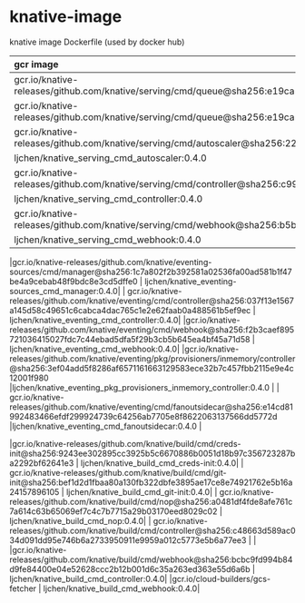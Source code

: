 # knative-image
knative image Dockerfile (used by docker hub)


| gcr image | docker-hub image |
|:-|:-|
|gcr.io/knative-releases/github.com/knative/serving/cmd/queue@sha256:e19ca17d2b729904d2662a30b6c5c27cf4b62fd64baef2da4125525a4f9346e5|ljchen/knative_serving_cmd_queue:0.4.0 |
|gcr.io/knative-releases/github.com/knative/serving/cmd/queue@sha256:e19ca17d2b729904d2662a30b6c5c27cf4b62fd64baef2da4125525a4f9346e5 | ljchen/knative_serving_cmd_activator:0.4.0 |
|gcr.io/knative-releases/github.com/knative/serving/cmd/autoscaler@sha256:22068b4f2d34ae9b65a455413b9f7f62d29c61b4b977ea0983f69dfff4db4d8d
 | ljchen/knative_serving_cmd_autoscaler:0.4.0 |
|gcr.io/knative-releases/github.com/knative/serving/cmd/controller@sha256:c9987a7b21400bd3afa01eeed54f390a7d1d24b25d87219803cdfb294a969379
 | ljchen/knative_serving_cmd_controller:0.4.0|
|gcr.io/knative-releases/github.com/knative/serving/cmd/webhook@sha256:b5b103242842f726d0292b3fb6add876ef97983852c176a81d42bbbe3d6ac932
 |ljchen/knative_serving_cmd_webhook:0.4.0 |

|gcr.io/knative-releases/github.com/knative/eventing-sources/cmd/manager@sha256:1c7a802f2b392581a02536fa00ad581b1f47be4a9cebab48f9bdc8e3cd5dffe0
 | ljchen/knative_eventing-sources_cmd_manager:0.4.0|
| gcr.io/knative-releases/github.com/knative/eventing/cmd/controller@sha256:037f13e1567a145d58c49651c6cabca4dac765c1e2e62faab0a488561b5ef9ec
| ljchen/knative_eventing_cmd_controller:0.4.0|
|gcr.io/knative-releases/github.com/knative/eventing/cmd/webhook@sha256:f2b3caef895721036415027fdc7c44ebad5dfa5f29b3cb5b645ea4bf45a71d58
 | ljchen/knative_eventing_cmd_webhook:0.4.0|
|gcr.io/knative-releases/github.com/knative/eventing/pkg/provisioners/inmemory/controller@sha256:3ef04add5f8286af6571161663129583ece32b7c457fbb2115e9e4c12001f980
 |ljchen/knative_eventing_pkg_provisioners_inmemory_controller:0.4.0 |
| gcr.io/knative-releases/github.com/knative/eventing/cmd/fanoutsidecar@sha256:e14cd81992483466efdf299924739c64256ab7705e8f8622063137566dd5772d
|ljchen/knative_eventing_cmd_fanoutsidecar:0.4.0 |


|gcr.io/knative-releases/github.com/knative/build/cmd/creds-init@sha256:9243ee302895cc3925b5c6670886b0051d18b97c356723287ba2292bf62641e3
 | ljchen/knative_build_cmd_creds-init:0.4.0|
| gcr.io/knative-releases/github.com/knative/build/cmd/git-init@sha256:bef1d2d1fbaa80a130fb322dbfe3895ae17ce8e74921762e5b16a24157896105
| ljchen/knative_build_cmd_git-init:0.4.0|
| gcr.io/knative-releases/github.com/knative/build/cmd/nop@sha256:a0481df4fde8afe761c7a614c63b65069ef7c4c7b7715a29b03170eed8029c02
| ljchen/knative_build_cmd_nop:0.4.0|
| gcr.io/knative-releases/github.com/knative/build/cmd/controller@sha256:c48663d589ac034d091dd95e746b6a2733950911e9959a012c5773e5b6a77ee3
| |
|gcr.io/knative-releases/github.com/knative/build/cmd/webhook@sha256:bcbc9fd994b84d9fe84400e04e52628ccc2b12b001d6c35a263ed363e55d6a6b
 | ljchen/knative_build_cmd_controller:0.4.0|
|gcr.io/cloud-builders/gcs-fetcher
 | ljchen/knative_build_cmd_webhook:0.4.0|
